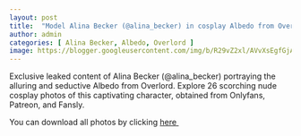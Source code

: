 ```yaml
---
layout: post
title:  "Model Alina Becker (@alina_becker) in cosplay Albedo from Overlord - 26 leaked photos from Onlyfans, Patreon, and Fansly"
author: admin
categories: [ Alina Becker, Albedo, Overlord ]
image: https://blogger.googleusercontent.com/img/b/R29vZ2xl/AVvXsEgfGjAG882uaQwD50LxUh2gj1jsNaokm7lATJaIImbhbE9naXLRefrwu_con0BVqLvESiJ0GkLabzcHVr_TSec5qpAveyNAWEtIMvYmrWW120JDp44XdSAG5dYjkxAnSLjUGtampq-enBpS8CM_YYNuv2tPS-54-ZdyPksTBlNBznoaw-pGFDPAZBGFEYXZ/s1600/01.webp
---
```


Exclusive leaked content of Alina Becker (@alina_becker) portraying the alluring and seductive Albedo from Overlord. Explore 26 scorching nude cosplay photos of this captivating character, obtained from Onlyfans, Patreon, and Fansly.

<p>You can download all photos by clicking <a href="http://ouo.io/qs/OzRuKBTK?s=https://www.mediafire.com/file/kclh9dg9lgd5gx2/Model+Alina+Becker+(@alina_becker)+in+cosplay+Albedo+from+Overlord+-+26+leaked+photos+from+Onlyfans,+Patreon,+and+Fansly.rar/file">here&nbsp;</a></p>

<div class="separator" style="clear: both;"><a href="https://blogger.googleusercontent.com/img/b/R29vZ2xl/AVvXsEgfGjAG882uaQwD50LxUh2gj1jsNaokm7lATJaIImbhbE9naXLRefrwu_con0BVqLvESiJ0GkLabzcHVr_TSec5qpAveyNAWEtIMvYmrWW120JDp44XdSAG5dYjkxAnSLjUGtampq-enBpS8CM_YYNuv2tPS-54-ZdyPksTBlNBznoaw-pGFDPAZBGFEYXZ/s1600/01.webp" style="display: block; padding: 1em 0; text-align: center; "><img alt="" border="0" data-original-height="1920" data-original-width="1280" src="https://blogger.googleusercontent.com/img/b/R29vZ2xl/AVvXsEgfGjAG882uaQwD50LxUh2gj1jsNaokm7lATJaIImbhbE9naXLRefrwu_con0BVqLvESiJ0GkLabzcHVr_TSec5qpAveyNAWEtIMvYmrWW120JDp44XdSAG5dYjkxAnSLjUGtampq-enBpS8CM_YYNuv2tPS-54-ZdyPksTBlNBznoaw-pGFDPAZBGFEYXZ/s1600/01.webp"/></a></div><div class="separator" style="clear: both;"><a href="https://blogger.googleusercontent.com/img/b/R29vZ2xl/AVvXsEi_r-dGf3td0IuMitM_9BiX3isr0UxJAA6CDjsHhLOa9GtXax46XadiMnV-Ftey9nzUQNpRhS4phkVTl0m_NDiz631jgO0XO7KkpGgZRSsK6_X9IohI7GHJe0Jpr1hEvgAuBXbGaCuR4xbvIMWQHoE2Q2mopfqsOFjP9_tWQ5N7_E5Xjm1r7FZBt-R8V88A/s1600/02.webp" style="display: block; padding: 1em 0; text-align: center; "><img alt="" border="0" data-original-height="1920" data-original-width="1280" src="https://blogger.googleusercontent.com/img/b/R29vZ2xl/AVvXsEi_r-dGf3td0IuMitM_9BiX3isr0UxJAA6CDjsHhLOa9GtXax46XadiMnV-Ftey9nzUQNpRhS4phkVTl0m_NDiz631jgO0XO7KkpGgZRSsK6_X9IohI7GHJe0Jpr1hEvgAuBXbGaCuR4xbvIMWQHoE2Q2mopfqsOFjP9_tWQ5N7_E5Xjm1r7FZBt-R8V88A/s1600/02.webp"/></a></div><div class="separator" style="clear: both;"><a href="https://blogger.googleusercontent.com/img/b/R29vZ2xl/AVvXsEjZhLww2-82eh4Qkb10uSjd4gl_sAZZ2rLaBDdYwBttpRTPx3OOSnvmjJYoSCCdJMg5MaYael71aneunWFyuQq0TyH1bNOzb6CwOo74oW39J9UKp2gM0EJ7bgAwRekSctFEkL60vonlDf5L6Sre7R0G0r3BgYecOfh0mrkCz-60CZPGbRq6rbjJqah1kAup/s1600/03.webp" style="display: block; padding: 1em 0; text-align: center; "><img alt="" border="0" data-original-height="1920" data-original-width="1280" src="https://blogger.googleusercontent.com/img/b/R29vZ2xl/AVvXsEjZhLww2-82eh4Qkb10uSjd4gl_sAZZ2rLaBDdYwBttpRTPx3OOSnvmjJYoSCCdJMg5MaYael71aneunWFyuQq0TyH1bNOzb6CwOo74oW39J9UKp2gM0EJ7bgAwRekSctFEkL60vonlDf5L6Sre7R0G0r3BgYecOfh0mrkCz-60CZPGbRq6rbjJqah1kAup/s1600/03.webp"/></a></div><div class="separator" style="clear: both;"><a href="https://blogger.googleusercontent.com/img/b/R29vZ2xl/AVvXsEi9vnOqveMZvTrsTR2HbtcQOF2D_UMw03szCgwKW-MireMvRV9odtAXe8LGAovYVumN8gz1TN2mkXcduig2RYg_OSzNgEdozWRQpiUzqGwudXn9sI-72i_50lr6aUkDa8LB79y9rnnlh-4WkwEC4GB7Ac0T4Hjqh7cAeyuUfMslZhxJNGsDWD2ByQsg1_RH/s1600/04.webp" style="display: block; padding: 1em 0; text-align: center; "><img alt="" border="0" data-original-height="1920" data-original-width="1280" src="https://blogger.googleusercontent.com/img/b/R29vZ2xl/AVvXsEi9vnOqveMZvTrsTR2HbtcQOF2D_UMw03szCgwKW-MireMvRV9odtAXe8LGAovYVumN8gz1TN2mkXcduig2RYg_OSzNgEdozWRQpiUzqGwudXn9sI-72i_50lr6aUkDa8LB79y9rnnlh-4WkwEC4GB7Ac0T4Hjqh7cAeyuUfMslZhxJNGsDWD2ByQsg1_RH/s1600/04.webp"/></a></div><div class="separator" style="clear: both;"><a href="https://blogger.googleusercontent.com/img/b/R29vZ2xl/AVvXsEhQnBLvxIBXjBBwyyS-G9oWs8KCyzR3AmnkECdhyphenhyphenKsWg737G4Jsvf8NnnvIKFCOjqDRpGspxwHN4I_KASSjOLUjTFmvy9eq_dUK1cJcJQP-bFBsyB2fBnddW5Vx-kdlA443QCaga_qwcplzF5ypSYMdFWMRiFw3d2-EsNWE2utVs139BwC_Tzd-1nf6igSj/s1600/05.webp" style="display: block; padding: 1em 0; text-align: center; "><img alt="" border="0" data-original-height="1920" data-original-width="1280" src="https://blogger.googleusercontent.com/img/b/R29vZ2xl/AVvXsEhQnBLvxIBXjBBwyyS-G9oWs8KCyzR3AmnkECdhyphenhyphenKsWg737G4Jsvf8NnnvIKFCOjqDRpGspxwHN4I_KASSjOLUjTFmvy9eq_dUK1cJcJQP-bFBsyB2fBnddW5Vx-kdlA443QCaga_qwcplzF5ypSYMdFWMRiFw3d2-EsNWE2utVs139BwC_Tzd-1nf6igSj/s1600/05.webp"/></a></div><div class="separator" style="clear: both;"><a href="https://blogger.googleusercontent.com/img/b/R29vZ2xl/AVvXsEhDHgtjqIypZZ55aZ9BkZNyJWD7FqhrY5AlXFRf8QUwoyiSiHaFQb12TI7XPQklyjF1oXBCCbn7hMnea8YdzXWTZrt9TKe6ReaO97t5jkkSttLJP65lbH-fAU5YB7Y-umaL3oyoOkdMBJZO3j_d0ujfYVp0YWgOKwJTK_mD0r6ScwOnAr4SicBJFvRVKqwa/s1600/06.webp" style="display: block; padding: 1em 0; text-align: center; "><img alt="" border="0" data-original-height="1920" data-original-width="1280" src="https://blogger.googleusercontent.com/img/b/R29vZ2xl/AVvXsEhDHgtjqIypZZ55aZ9BkZNyJWD7FqhrY5AlXFRf8QUwoyiSiHaFQb12TI7XPQklyjF1oXBCCbn7hMnea8YdzXWTZrt9TKe6ReaO97t5jkkSttLJP65lbH-fAU5YB7Y-umaL3oyoOkdMBJZO3j_d0ujfYVp0YWgOKwJTK_mD0r6ScwOnAr4SicBJFvRVKqwa/s1600/06.webp"/></a></div><div class="separator" style="clear: both;"><a href="https://blogger.googleusercontent.com/img/b/R29vZ2xl/AVvXsEjApF22svZ9diIXp9aQ-DKv04TsYzLNnZlc1O57s6K6qDOXuitSdbFc7pJvjBpMUA1rw9rOb_SQNZCNB-S9W1DAfYJT6FCcg_GWDmdFHnpeg000ULniFBUX6p59MnxC4qBShwcqrBAyNitswqsSXiPd2F2XU7aWVoa3ouu2HZibWfnjd59cbK4SpS2C0-pY/s1600/07.webp" style="display: block; padding: 1em 0; text-align: center; "><img alt="" border="0" data-original-height="1920" data-original-width="1280" src="https://blogger.googleusercontent.com/img/b/R29vZ2xl/AVvXsEjApF22svZ9diIXp9aQ-DKv04TsYzLNnZlc1O57s6K6qDOXuitSdbFc7pJvjBpMUA1rw9rOb_SQNZCNB-S9W1DAfYJT6FCcg_GWDmdFHnpeg000ULniFBUX6p59MnxC4qBShwcqrBAyNitswqsSXiPd2F2XU7aWVoa3ouu2HZibWfnjd59cbK4SpS2C0-pY/s1600/07.webp"/></a></div><div class="separator" style="clear: both;"><a href="https://blogger.googleusercontent.com/img/b/R29vZ2xl/AVvXsEg-ttX8TDeYG-AJTh7tTPJKNqKlmGIpTo5Boek-mVkzfQ56pLl1JCwrLiRc_SQkfEw4m5TD8hUNBGhyphenhyphenNaatWQBx1SVSpM1Kg8EoK2-a1Ul6v1wxHCVH81oOEoR5MHa2eBqrzFkwaffygSm5IutQG6ds5wtHN3KdNQOqnb_xKLIToYKoLqVFPeGK7piefVU4/s1600/08.webp" style="display: block; padding: 1em 0; text-align: center; "><img alt="" border="0" data-original-height="1920" data-original-width="1280" src="https://blogger.googleusercontent.com/img/b/R29vZ2xl/AVvXsEg-ttX8TDeYG-AJTh7tTPJKNqKlmGIpTo5Boek-mVkzfQ56pLl1JCwrLiRc_SQkfEw4m5TD8hUNBGhyphenhyphenNaatWQBx1SVSpM1Kg8EoK2-a1Ul6v1wxHCVH81oOEoR5MHa2eBqrzFkwaffygSm5IutQG6ds5wtHN3KdNQOqnb_xKLIToYKoLqVFPeGK7piefVU4/s1600/08.webp"/></a></div><div class="separator" style="clear: both;"><a href="https://blogger.googleusercontent.com/img/b/R29vZ2xl/AVvXsEjvqwic1ojQsevUqdJENJybWk3xWT-zrJKrhA5ULA7wnnlvhDs1EXDZdesxScuMKNPGnI6yF3FP1K2FFtndskKJqKWt13sTm5DszHBxN7l30bbm69yGOn4IMKnm-m5JZxanXf5F6KzcT_ra0uOiI7VCT8dkQuIS8SksHdQxdszYp2SHN6jVDHkmIlCCwDii/s1600/09.webp" style="display: block; padding: 1em 0; text-align: center; "><img alt="" border="0" data-original-height="853" data-original-width="1280" src="https://blogger.googleusercontent.com/img/b/R29vZ2xl/AVvXsEjvqwic1ojQsevUqdJENJybWk3xWT-zrJKrhA5ULA7wnnlvhDs1EXDZdesxScuMKNPGnI6yF3FP1K2FFtndskKJqKWt13sTm5DszHBxN7l30bbm69yGOn4IMKnm-m5JZxanXf5F6KzcT_ra0uOiI7VCT8dkQuIS8SksHdQxdszYp2SHN6jVDHkmIlCCwDii/s1600/09.webp"/></a></div><div class="separator" style="clear: both;"><a href="https://blogger.googleusercontent.com/img/b/R29vZ2xl/AVvXsEiV0NK_kez5utWL5YxCgfhWNMfmsUat8rCkh7o4HOj9TeWg8FSN4TblUUynwO0lqW0IbjuRGCNZOUZyz0yRuEQuiMKSamN-TAXTwrMgpZnoLNBrHmzWWTZZRkZx-P7P57B9k_h81nmhd4pzfA6ZE39T1i8P9w2WxlF3hN6BqQGZ0v-lsn3ro7asE7kgW3h6/s1600/10.webp" style="display: block; padding: 1em 0; text-align: center; "><img alt="" border="0" data-original-height="1920" data-original-width="1280" src="https://blogger.googleusercontent.com/img/b/R29vZ2xl/AVvXsEiV0NK_kez5utWL5YxCgfhWNMfmsUat8rCkh7o4HOj9TeWg8FSN4TblUUynwO0lqW0IbjuRGCNZOUZyz0yRuEQuiMKSamN-TAXTwrMgpZnoLNBrHmzWWTZZRkZx-P7P57B9k_h81nmhd4pzfA6ZE39T1i8P9w2WxlF3hN6BqQGZ0v-lsn3ro7asE7kgW3h6/s1600/10.webp"/></a></div><div class="separator" style="clear: both;"><a href="https://blogger.googleusercontent.com/img/b/R29vZ2xl/AVvXsEjjNMxqLRg7rzl3if4b_gRUZ_DuFUn5zxOdmZcqM_LWa8YPcqPmzqyHL9MdCJsOVMOSldcY0SkEcAG_DMs2OltmKQK3ex98-e0tupxevdVYQJtXItEexvYV-AdUMX4vSm0GBAl_Df6pxbJU1rlmv6r-IA2X9Dugh8mRdsDfy5TIdDnzLXHTCS7_gMJ6Wjen/s1600/11.webp" style="display: block; padding: 1em 0; text-align: center; "><img alt="" border="0" data-original-height="853" data-original-width="1280" src="https://blogger.googleusercontent.com/img/b/R29vZ2xl/AVvXsEjjNMxqLRg7rzl3if4b_gRUZ_DuFUn5zxOdmZcqM_LWa8YPcqPmzqyHL9MdCJsOVMOSldcY0SkEcAG_DMs2OltmKQK3ex98-e0tupxevdVYQJtXItEexvYV-AdUMX4vSm0GBAl_Df6pxbJU1rlmv6r-IA2X9Dugh8mRdsDfy5TIdDnzLXHTCS7_gMJ6Wjen/s1600/11.webp"/></a></div><div class="separator" style="clear: both;"><a href="https://blogger.googleusercontent.com/img/b/R29vZ2xl/AVvXsEibIPId5QrxolIQkFH-pHu556Z5ffb2DIRYImgMG8yj3ijaq1IDD1R_JMB1KeCMSkH5g80zjzX8uMs0zSbVHheDGurR6xtYUEPE1fFYmTM2Q98dWS02A_7ab57O7A-Bf1GD3mAVUnEjutI3MthcfV0UfSiDyju18yS1u93f6Bs8MkhJk5wdW5oVP92YvGgE/s1600/12.webp" style="display: block; padding: 1em 0; text-align: center; "><img alt="" border="0" data-original-height="1920" data-original-width="1280" src="https://blogger.googleusercontent.com/img/b/R29vZ2xl/AVvXsEibIPId5QrxolIQkFH-pHu556Z5ffb2DIRYImgMG8yj3ijaq1IDD1R_JMB1KeCMSkH5g80zjzX8uMs0zSbVHheDGurR6xtYUEPE1fFYmTM2Q98dWS02A_7ab57O7A-Bf1GD3mAVUnEjutI3MthcfV0UfSiDyju18yS1u93f6Bs8MkhJk5wdW5oVP92YvGgE/s1600/12.webp"/></a></div><div class="separator" style="clear: both;"><a href="https://blogger.googleusercontent.com/img/b/R29vZ2xl/AVvXsEhGU7gddWLqOAlaFdRccfVc7fjfxmODP_BBk6UUxqua1OBogh9cGhHO8ID_XmYXrLG7rL1g4ipEHJri7YS2ZuP3a-TNk4C-7GzdAs1ABFAmT7vAhtLUoY4acQDkCIrGlELqYggb08I8U1DlkHCsuL3cYVOF9NDE3SG-LoIccgmVwA76NAEZUPdEMhy7nHjI/s1600/13.webp" style="display: block; padding: 1em 0; text-align: center; "><img alt="" border="0" data-original-height="1920" data-original-width="1280" src="https://blogger.googleusercontent.com/img/b/R29vZ2xl/AVvXsEhGU7gddWLqOAlaFdRccfVc7fjfxmODP_BBk6UUxqua1OBogh9cGhHO8ID_XmYXrLG7rL1g4ipEHJri7YS2ZuP3a-TNk4C-7GzdAs1ABFAmT7vAhtLUoY4acQDkCIrGlELqYggb08I8U1DlkHCsuL3cYVOF9NDE3SG-LoIccgmVwA76NAEZUPdEMhy7nHjI/s1600/13.webp"/></a></div><div class="separator" style="clear: both;"><a href="https://blogger.googleusercontent.com/img/b/R29vZ2xl/AVvXsEhyHbblF0obkS4-PqlRvjYwm048I6fFY4acBeHpk8I-C88ti1LB5Yq57wis5I0nBvirXVnSqgpJnPlHcI2xKtHc53GaIXGneOuG1tz_B41low2ReGkclB40sP6e6jFPf0mZnDevGIiRKzhwsDBHBcIOsS0S-glwS3Rl-HjVY5fADKaXwZsRTxHUjfYOBBUi/s1600/14.webp" style="display: block; padding: 1em 0; text-align: center; "><img alt="" border="0" data-original-height="1920" data-original-width="1280" src="https://blogger.googleusercontent.com/img/b/R29vZ2xl/AVvXsEhyHbblF0obkS4-PqlRvjYwm048I6fFY4acBeHpk8I-C88ti1LB5Yq57wis5I0nBvirXVnSqgpJnPlHcI2xKtHc53GaIXGneOuG1tz_B41low2ReGkclB40sP6e6jFPf0mZnDevGIiRKzhwsDBHBcIOsS0S-glwS3Rl-HjVY5fADKaXwZsRTxHUjfYOBBUi/s1600/14.webp"/></a></div><div class="separator" style="clear: both;"><a href="https://blogger.googleusercontent.com/img/b/R29vZ2xl/AVvXsEgYEI-7cysqVopbeinvr9OqgH_mx85xX7ZjhqLJbEhDoMj9-tB1xgYtYTIzu2RLUIjegAvUt4cq8EYXStvCafUxqYx5SGsGMHnLydli5m-2OxtDiIn53j71hoTT7vg6B_HD_ZtkbeYv9earJUZCLPoKk9eQMbqdP5SBaPRIlzOtg_YynWP1efbw5YzupYy2/s1600/15.webp" style="display: block; padding: 1em 0; text-align: center; "><img alt="" border="0" data-original-height="1920" data-original-width="1280" src="https://blogger.googleusercontent.com/img/b/R29vZ2xl/AVvXsEgYEI-7cysqVopbeinvr9OqgH_mx85xX7ZjhqLJbEhDoMj9-tB1xgYtYTIzu2RLUIjegAvUt4cq8EYXStvCafUxqYx5SGsGMHnLydli5m-2OxtDiIn53j71hoTT7vg6B_HD_ZtkbeYv9earJUZCLPoKk9eQMbqdP5SBaPRIlzOtg_YynWP1efbw5YzupYy2/s1600/15.webp"/></a></div><div class="separator" style="clear: both;"><a href="https://blogger.googleusercontent.com/img/b/R29vZ2xl/AVvXsEiacCuT2WG1OFLLgfvTHiXjT3ogAfGsyhWCjsiLN7HxeNJ-8Oj0uf_xDlilQxXgmzWcY3YI5hznl5j3aB-E60xT3CXupuZE8GjFK0UrBhIcAukouVEaU3NyvgY-DF9NTCvqnsWJLF0GTMSBVEN43FU5LTwBzmu0-vjienoBPLr72EzQWk5ORIko2zgxiFTH/s1600/16.webp" style="display: block; padding: 1em 0; text-align: center; "><img alt="" border="0" data-original-height="853" data-original-width="1280" src="https://blogger.googleusercontent.com/img/b/R29vZ2xl/AVvXsEiacCuT2WG1OFLLgfvTHiXjT3ogAfGsyhWCjsiLN7HxeNJ-8Oj0uf_xDlilQxXgmzWcY3YI5hznl5j3aB-E60xT3CXupuZE8GjFK0UrBhIcAukouVEaU3NyvgY-DF9NTCvqnsWJLF0GTMSBVEN43FU5LTwBzmu0-vjienoBPLr72EzQWk5ORIko2zgxiFTH/s1600/16.webp"/></a></div><div class="separator" style="clear: both;"><a href="https://blogger.googleusercontent.com/img/b/R29vZ2xl/AVvXsEiyUTj2qOzVgPte5r9CsxSqEA-cFHTJMCgoCEi6weDAKI1Uj5I_S1HAP4WqPIfV-bmdoRETHeaHSj2rK87u41tV_J4J3DOTQTcMNkoW8zETqImuZ0t2ON-cXmxrekcTV4n_KUU-WzEEuwlPow1RKleSmIb6_02nr0mPJOzaD72kExO8bkU1NBHFL63yAF4h/s1600/17.webp" style="display: block; padding: 1em 0; text-align: center; "><img alt="" border="0" data-original-height="1920" data-original-width="1280" src="https://blogger.googleusercontent.com/img/b/R29vZ2xl/AVvXsEiyUTj2qOzVgPte5r9CsxSqEA-cFHTJMCgoCEi6weDAKI1Uj5I_S1HAP4WqPIfV-bmdoRETHeaHSj2rK87u41tV_J4J3DOTQTcMNkoW8zETqImuZ0t2ON-cXmxrekcTV4n_KUU-WzEEuwlPow1RKleSmIb6_02nr0mPJOzaD72kExO8bkU1NBHFL63yAF4h/s1600/17.webp"/></a></div><div class="separator" style="clear: both;"><a href="https://blogger.googleusercontent.com/img/b/R29vZ2xl/AVvXsEgKhd2RfTEVm7uem5qE3C0RwcZT45Fbd_4ZfG4o539tkk61-vade48FMM29cVU-fg0t_36MH3ZBX-R1NbxXqu1Xx6ZXCF-7lT2Ya-T_1sd2BvPmm7aL48vYVbJZLYl393q1mylJ7nep_c62dG-AKtcolQHOoQ9Wq3CSO8HcV4zW7-a53aBDKrXo4IwEACNB/s1600/18.webp" style="display: block; padding: 1em 0; text-align: center; "><img alt="" border="0" data-original-height="1920" data-original-width="1280" src="https://blogger.googleusercontent.com/img/b/R29vZ2xl/AVvXsEgKhd2RfTEVm7uem5qE3C0RwcZT45Fbd_4ZfG4o539tkk61-vade48FMM29cVU-fg0t_36MH3ZBX-R1NbxXqu1Xx6ZXCF-7lT2Ya-T_1sd2BvPmm7aL48vYVbJZLYl393q1mylJ7nep_c62dG-AKtcolQHOoQ9Wq3CSO8HcV4zW7-a53aBDKrXo4IwEACNB/s1600/18.webp"/></a></div><div class="separator" style="clear: both;"><a href="https://blogger.googleusercontent.com/img/b/R29vZ2xl/AVvXsEhJz0JNQoObE02-i-YVWRNaiOswpJlgPaUolZR9EKNb4_QUmmO7ERHpLcSKTm2uedxGnalGnNiQW2hNxvc04TaBaOtnyNZGbZQ7g3fJH4txnT-uqZbdv2PKe0qOJCn4CQ-2RqUnYGXWbNFmquJA4yhIt1RKGvt1LTwSpKfvGjDrJocZ-f2WepcQYgjqJGSw/s1600/19.webp" style="display: block; padding: 1em 0; text-align: center; "><img alt="" border="0" data-original-height="1920" data-original-width="1280" src="https://blogger.googleusercontent.com/img/b/R29vZ2xl/AVvXsEhJz0JNQoObE02-i-YVWRNaiOswpJlgPaUolZR9EKNb4_QUmmO7ERHpLcSKTm2uedxGnalGnNiQW2hNxvc04TaBaOtnyNZGbZQ7g3fJH4txnT-uqZbdv2PKe0qOJCn4CQ-2RqUnYGXWbNFmquJA4yhIt1RKGvt1LTwSpKfvGjDrJocZ-f2WepcQYgjqJGSw/s1600/19.webp"/></a></div><div class="separator" style="clear: both;"><a href="https://blogger.googleusercontent.com/img/b/R29vZ2xl/AVvXsEjz58rXXhZlLlNfdBXF7J7ozGOj5tmX8jOdlcFtQuJRWn-bXuPyEWbIWKU-N-EjuGleIWcm5ZsDJzwKwlU-soEMyqBKAjM1RT9yfMhQI731JM9P5z5oUDjpfJsi3tfmcpsARWwpT3lPrTefvMLmQknFKPovACtN6eZ1v3bCZmwHJ_f3sKEL78qr8RrJAojh/s1600/20.webp" style="display: block; padding: 1em 0; text-align: center; "><img alt="" border="0" data-original-height="1920" data-original-width="1280" src="https://blogger.googleusercontent.com/img/b/R29vZ2xl/AVvXsEjz58rXXhZlLlNfdBXF7J7ozGOj5tmX8jOdlcFtQuJRWn-bXuPyEWbIWKU-N-EjuGleIWcm5ZsDJzwKwlU-soEMyqBKAjM1RT9yfMhQI731JM9P5z5oUDjpfJsi3tfmcpsARWwpT3lPrTefvMLmQknFKPovACtN6eZ1v3bCZmwHJ_f3sKEL78qr8RrJAojh/s1600/20.webp"/></a></div><div class="separator" style="clear: both;"><a href="https://blogger.googleusercontent.com/img/b/R29vZ2xl/AVvXsEgrhVj_PAqo8XKOdbP-GeQ0gDWs_tgGX4e0mY9N44IawLX6I4dlGIElTQx2Pl4TtZYExGjviivOXgunuYb3kUZWIBoxLn1g8Rum_rJ5mn3Djh8m7eUDzl_zLreApnsueo3R8Y_zI-wZzCrWF95_1w99gVnAzl7tsjkYjYPYEcRUk-Sj51aLBLSC8ZQ3Rp6-/s1600/21.webp" style="display: block; padding: 1em 0; text-align: center; "><img alt="" border="0" data-original-height="1920" data-original-width="1280" src="https://blogger.googleusercontent.com/img/b/R29vZ2xl/AVvXsEgrhVj_PAqo8XKOdbP-GeQ0gDWs_tgGX4e0mY9N44IawLX6I4dlGIElTQx2Pl4TtZYExGjviivOXgunuYb3kUZWIBoxLn1g8Rum_rJ5mn3Djh8m7eUDzl_zLreApnsueo3R8Y_zI-wZzCrWF95_1w99gVnAzl7tsjkYjYPYEcRUk-Sj51aLBLSC8ZQ3Rp6-/s1600/21.webp"/></a></div><div class="separator" style="clear: both;"><a href="https://blogger.googleusercontent.com/img/b/R29vZ2xl/AVvXsEh8WlrFu5MXs7dbdPPVjPFdc7jXilmdIhZhIWn4yL0a5jYqeCVnAL8fDXLgY5JjLD2WCI2XnIC4AHhKghp1B0TzrYhsXTYlR2K8q8zHgJ0TgYFWxrqnDNxsFGOwTX4Qr7s_FolU_VY7QH3csXMGrtmCjqU407QPnP4aQGEdflRSpABou6kERJMoBrG-Bqmn/s1600/22.webp" style="display: block; padding: 1em 0; text-align: center; "><img alt="" border="0" data-original-height="1920" data-original-width="1280" src="https://blogger.googleusercontent.com/img/b/R29vZ2xl/AVvXsEh8WlrFu5MXs7dbdPPVjPFdc7jXilmdIhZhIWn4yL0a5jYqeCVnAL8fDXLgY5JjLD2WCI2XnIC4AHhKghp1B0TzrYhsXTYlR2K8q8zHgJ0TgYFWxrqnDNxsFGOwTX4Qr7s_FolU_VY7QH3csXMGrtmCjqU407QPnP4aQGEdflRSpABou6kERJMoBrG-Bqmn/s1600/22.webp"/></a></div><div class="separator" style="clear: both;"><a href="https://blogger.googleusercontent.com/img/b/R29vZ2xl/AVvXsEiYlLx19AcyI6vSH1fMYhlqJa0fbBz1XZtSJidGawBpCGEAe_qDgD3Y4jU5TMzx3nOiksxmB5WCK0D4LKud2hviZMM37erpQ46iG2SRsM-gxNsJ7daSjoMWMPN83d7aUstg-HnrQ_ECnDMH06uZ4Ve40bNOjhT8U333Ann9DW2eAW9YIzOVD82c9sg7pFyK/s1600/23.webp" style="display: block; padding: 1em 0; text-align: center; "><img alt="" border="0" data-original-height="1920" data-original-width="1280" src="https://blogger.googleusercontent.com/img/b/R29vZ2xl/AVvXsEiYlLx19AcyI6vSH1fMYhlqJa0fbBz1XZtSJidGawBpCGEAe_qDgD3Y4jU5TMzx3nOiksxmB5WCK0D4LKud2hviZMM37erpQ46iG2SRsM-gxNsJ7daSjoMWMPN83d7aUstg-HnrQ_ECnDMH06uZ4Ve40bNOjhT8U333Ann9DW2eAW9YIzOVD82c9sg7pFyK/s1600/23.webp"/></a></div><div class="separator" style="clear: both;"><a href="https://blogger.googleusercontent.com/img/b/R29vZ2xl/AVvXsEidSdxalU1Rn5VRQ6Oi4t3D7NG2x7IjZ6lIL_UrjDv3qNuOCkUeE8OGHhatXOF0YLjOF18XNYmbaeV6xaKHXsRWGzmYxqhCiN6YISFPPph23ASfwGF1rFAFZzGdiPYFeEUd84bYcPykUJ53Oqa3QERcYUoVwNS-P8WjTl4ccqTRdkZuh1zQlDC2SsKvDg9Z/s1600/24.webp" style="display: block; padding: 1em 0; text-align: center; "><img alt="" border="0" data-original-height="1920" data-original-width="1280" src="https://blogger.googleusercontent.com/img/b/R29vZ2xl/AVvXsEidSdxalU1Rn5VRQ6Oi4t3D7NG2x7IjZ6lIL_UrjDv3qNuOCkUeE8OGHhatXOF0YLjOF18XNYmbaeV6xaKHXsRWGzmYxqhCiN6YISFPPph23ASfwGF1rFAFZzGdiPYFeEUd84bYcPykUJ53Oqa3QERcYUoVwNS-P8WjTl4ccqTRdkZuh1zQlDC2SsKvDg9Z/s1600/24.webp"/></a></div><div class="separator" style="clear: both;"><a href="https://blogger.googleusercontent.com/img/b/R29vZ2xl/AVvXsEjOkyI2UlkSJHoUx0Eh6Ps1wmCIXFuILKqvrGRpFmWhvEqD_gYaUWYQgOm75JDas8SG3bnM_6Ooy1GKiUcg_5Mc-Rjpb3_6f6KHXZiVp_RziebfcIMt1ar_Au1t3fEqNGrnUIGpK4kcDuugr2nBkZ7TdSLfMr1MZ49JozPEzjEouTQMJzINwAm-ffSFnRSY/s1600/25.webp" style="display: block; padding: 1em 0; text-align: center; "><img alt="" border="0" data-original-height="1920" data-original-width="1280" src="https://blogger.googleusercontent.com/img/b/R29vZ2xl/AVvXsEjOkyI2UlkSJHoUx0Eh6Ps1wmCIXFuILKqvrGRpFmWhvEqD_gYaUWYQgOm75JDas8SG3bnM_6Ooy1GKiUcg_5Mc-Rjpb3_6f6KHXZiVp_RziebfcIMt1ar_Au1t3fEqNGrnUIGpK4kcDuugr2nBkZ7TdSLfMr1MZ49JozPEzjEouTQMJzINwAm-ffSFnRSY/s1600/25.webp"/></a></div><div class="separator" style="clear: both;"><a href="https://blogger.googleusercontent.com/img/b/R29vZ2xl/AVvXsEjIEqHZ9kS-o7uz0ybsEbwVLVfCs7FpJaRA2ZLGgfp7CIn-51xqlhIaUPrdXTfJU2hCAmZPuI18gad5d9WDMMi8FklnABFVR2zs-FwLwfD1tdn_iEUC5LW0pwEouWejnfPG_ROR9YKVNprbL08H8QtV3SFs6jXcGixh9ya-AW-TtvkzgGMfQoF7aNzZsDwl/s1600/26.webp" style="display: block; padding: 1em 0; text-align: center; "><img alt="" border="0" data-original-height="1920" data-original-width="1280" src="https://blogger.googleusercontent.com/img/b/R29vZ2xl/AVvXsEjIEqHZ9kS-o7uz0ybsEbwVLVfCs7FpJaRA2ZLGgfp7CIn-51xqlhIaUPrdXTfJU2hCAmZPuI18gad5d9WDMMi8FklnABFVR2zs-FwLwfD1tdn_iEUC5LW0pwEouWejnfPG_ROR9YKVNprbL08H8QtV3SFs6jXcGixh9ya-AW-TtvkzgGMfQoF7aNzZsDwl/s1600/26.webp"/></a></div>